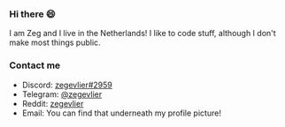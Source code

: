 ### Hi there 😄
I am Zeg and I live in the Netherlands! I like to code stuff, although I don't make most things public.

### Contact me

* Discord: [zegevlier#2959](http://discord.com/users/269867330526248960)
* Telegram: [@zegevlier](https://t.me/zegevlier)
* Reddit: [zegevlier](https://reddit.com/u/zegevlier)
* Email: You can find that underneath my profile picture!

